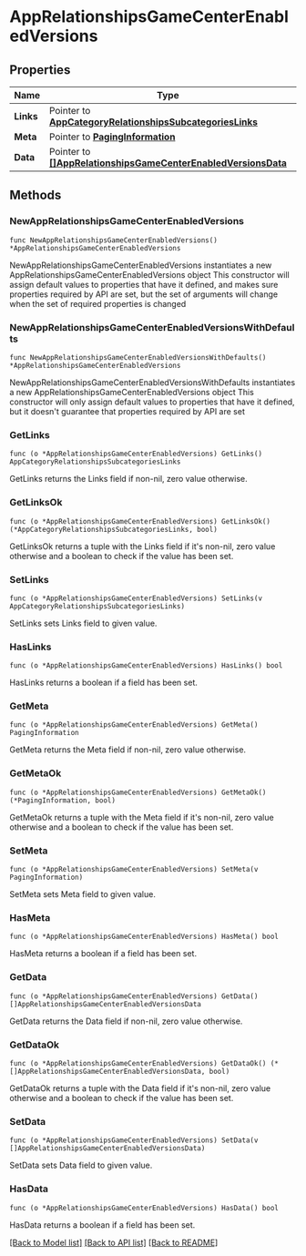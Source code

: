 # AppRelationshipsGameCenterEnabledVersions

## Properties

Name | Type | Description | Notes
------------ | ------------- | ------------- | -------------
**Links** | Pointer to [**AppCategoryRelationshipsSubcategoriesLinks**](AppCategory_relationships_subcategories_links.md) |  | [optional] 
**Meta** | Pointer to [**PagingInformation**](PagingInformation.md) |  | [optional] 
**Data** | Pointer to [**[]AppRelationshipsGameCenterEnabledVersionsData**](AppRelationshipsGameCenterEnabledVersionsData.md) |  | [optional] 

## Methods

### NewAppRelationshipsGameCenterEnabledVersions

`func NewAppRelationshipsGameCenterEnabledVersions() *AppRelationshipsGameCenterEnabledVersions`

NewAppRelationshipsGameCenterEnabledVersions instantiates a new AppRelationshipsGameCenterEnabledVersions object
This constructor will assign default values to properties that have it defined,
and makes sure properties required by API are set, but the set of arguments
will change when the set of required properties is changed

### NewAppRelationshipsGameCenterEnabledVersionsWithDefaults

`func NewAppRelationshipsGameCenterEnabledVersionsWithDefaults() *AppRelationshipsGameCenterEnabledVersions`

NewAppRelationshipsGameCenterEnabledVersionsWithDefaults instantiates a new AppRelationshipsGameCenterEnabledVersions object
This constructor will only assign default values to properties that have it defined,
but it doesn't guarantee that properties required by API are set

### GetLinks

`func (o *AppRelationshipsGameCenterEnabledVersions) GetLinks() AppCategoryRelationshipsSubcategoriesLinks`

GetLinks returns the Links field if non-nil, zero value otherwise.

### GetLinksOk

`func (o *AppRelationshipsGameCenterEnabledVersions) GetLinksOk() (*AppCategoryRelationshipsSubcategoriesLinks, bool)`

GetLinksOk returns a tuple with the Links field if it's non-nil, zero value otherwise
and a boolean to check if the value has been set.

### SetLinks

`func (o *AppRelationshipsGameCenterEnabledVersions) SetLinks(v AppCategoryRelationshipsSubcategoriesLinks)`

SetLinks sets Links field to given value.

### HasLinks

`func (o *AppRelationshipsGameCenterEnabledVersions) HasLinks() bool`

HasLinks returns a boolean if a field has been set.

### GetMeta

`func (o *AppRelationshipsGameCenterEnabledVersions) GetMeta() PagingInformation`

GetMeta returns the Meta field if non-nil, zero value otherwise.

### GetMetaOk

`func (o *AppRelationshipsGameCenterEnabledVersions) GetMetaOk() (*PagingInformation, bool)`

GetMetaOk returns a tuple with the Meta field if it's non-nil, zero value otherwise
and a boolean to check if the value has been set.

### SetMeta

`func (o *AppRelationshipsGameCenterEnabledVersions) SetMeta(v PagingInformation)`

SetMeta sets Meta field to given value.

### HasMeta

`func (o *AppRelationshipsGameCenterEnabledVersions) HasMeta() bool`

HasMeta returns a boolean if a field has been set.

### GetData

`func (o *AppRelationshipsGameCenterEnabledVersions) GetData() []AppRelationshipsGameCenterEnabledVersionsData`

GetData returns the Data field if non-nil, zero value otherwise.

### GetDataOk

`func (o *AppRelationshipsGameCenterEnabledVersions) GetDataOk() (*[]AppRelationshipsGameCenterEnabledVersionsData, bool)`

GetDataOk returns a tuple with the Data field if it's non-nil, zero value otherwise
and a boolean to check if the value has been set.

### SetData

`func (o *AppRelationshipsGameCenterEnabledVersions) SetData(v []AppRelationshipsGameCenterEnabledVersionsData)`

SetData sets Data field to given value.

### HasData

`func (o *AppRelationshipsGameCenterEnabledVersions) HasData() bool`

HasData returns a boolean if a field has been set.


[[Back to Model list]](../README.md#documentation-for-models) [[Back to API list]](../README.md#documentation-for-api-endpoints) [[Back to README]](../README.md)


